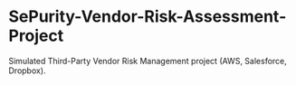 # SePurity-Vendor-Risk-Assessment-Project
Simulated Third-Party Vendor Risk Management project (AWS, Salesforce, Dropbox).
